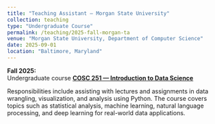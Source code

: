 ```yaml
---
title: "Teaching Assistant — Morgan State University"
collection: teaching
type: "Undergraduate Course"
permalink: /teaching/2025-fall-morgan-ta
venue: "Morgan State University, Department of Computer Science"
date: 2025-09-01
location: "Baltimore, Maryland"
---
```


**Fall 2025:**  
Undergraduate course [**COSC 251 — Introduction to Data Science**](https://catalog.morgan.edu/preview_program.php?catoid=24&poid=5398)

Responsibilities include assisting with lectures and assignments in data wrangling, visualization, and analysis using Python. The course covers topics such as statistical analysis, machine learning, natural language processing, and deep learning for real-world data applications.
